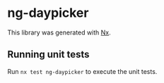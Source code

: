 # ng-daypicker

This library was generated with [Nx](https://nx.dev).

## Running unit tests

Run `nx test ng-daypicker` to execute the unit tests.
